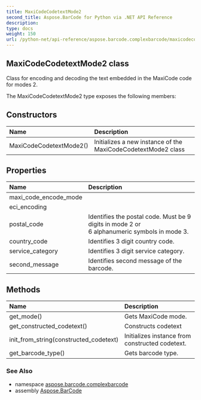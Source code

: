 ```yaml
---
title: MaxiCodeCodetextMode2
second_title: Aspose.BarCode for Python via .NET API Reference
description: 
type: docs
weight: 150
url: /python-net/api-reference/aspose.barcode.complexbarcode/maxicodecodetextmode2/
---
```


## MaxiCodeCodetextMode2 class

Class for encoding and decoding the text embedded in the MaxiCode code for modes 2.

The MaxiCodeCodetextMode2 type exposes the following members:
## Constructors
| Name | Description |
| :- | :- |
|MaxiCodeCodetextMode2()|Initializes a new instance of the MaxiCodeCodetextMode2 class|
## Properties
| Name | Description |
| :- | :- |
|maxi_code_encode_mode|  |
|eci_encoding|  |
|postal_code|Identifies the postal code. Must be 9 digits in mode 2 or <br/>            6 alphanumeric symbols in mode 3.|
|country_code|Identifies 3 digit country code.|
|service_category|Identifies 3 digit service category.|
|second_message|Identifies second message of the barcode.|
## Methods
| Name | Description |
| :- | :- |
|get_mode()|Gets MaxiCode mode.|
|get_constructed_codetext()|Constructs codetext|
|init_from_string(constructed_codetext)|Initializes instance from constructed codetext.|
|get_barcode_type()|Gets barcode type.|

### See Also

* namespace [aspose.barcode.complexbarcode](/barcode/python-net/api-reference/aspose.barcode.complexbarcode/)
* assembly [Aspose.BarCode](/barcode/python-net/api-reference/)

